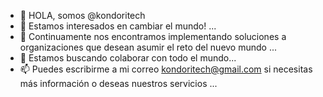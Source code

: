 - 👋 HOLA, somos @kondoritech
- 👀 Estamos interesados en cambiar el mundo! ...
- 🌱 Continuamente nos encontramos implementando soluciones a organizaciones que desean asumir el reto del nuevo mundo ...
- 💞️ Estamos buscando colaborar con todo el mundo...
- 📫 Puedes escribirme a mi correo kondoritech@gmail.com si necesitas más información o deseas nuestros servicios ...

<!---
kondoritech/kondoritech is a ✨ special ✨ repository because its `README.md` (this file) appears on your GitHub profile.
You can click the Preview link to take a look at your changes.
--->
